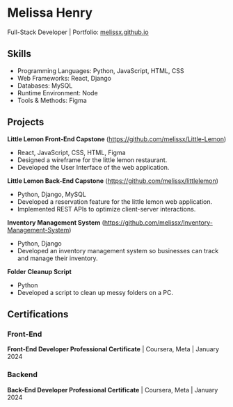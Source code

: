 # Melissa Henry
Full-Stack Developer | Portfolio: [melissx.github.io](https://melissx.github.io/portfolio/)

## Skills
- Programming Languages: Python, JavaScript, HTML, CSS 
- Web Frameworks: React, Django
- Databases: MySQL
- Runtime Environment: Node
- Tools & Methods: Figma

## Projects
**Little Lemon Front-End Capstone** (https://github.com/melissx/Little-Lemon)  
- React, JavaScript, CSS, HTML, Figma
- Designed a wireframe for the little lemon restaurant.
- Developed the User Interface of the web application.

**Little Lemon Back-End Capstone** (https://github.com/melissx/littlelemon)
- Python, Django, MySQL
- Developed a reservation feature for the little lemon web application.
- Implemented REST APIs to optimize client-server interactions.

**Inventory Management System** (https://github.com/melissx/Inventory-Management-System)
- Python, Django 
- Developed an inventory management system so businesses can track and manage their inventory.

**Folder Cleanup Script**
- Python
- Developed a script to clean up messy folders on a PC.



## Certifications
### Front-End
**Front-End Developer Professional Certificate** | Coursera, Meta | January 2024
### Backend
**Back-End Developer Professional Certificate** | Coursera, Meta | January 2024
